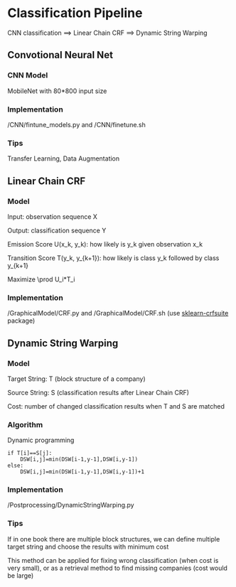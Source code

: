 # Classification Pipeline

CNN classification ==> Linear Chain CRF ==> Dynamic String Warping

## Convotional Neural Net
### CNN Model
MobileNet with 80*800 input size
 
### Implementation
/CNN/fintune_models.py and /CNN/finetune.sh
 
### Tips
Transfer Learning, Data Augmentation

## Linear Chain CRF

### Model

Input: observation sequence X 

Output: classification sequence Y

Emission Score U(x_k, y_k): how likely is y_k given observation x_k

Transition Score T(y_k, y_{k+1}): how likely is class y_k followed by class y_{k+1}

Maximize \prod U_i*T_i
 
### Implementation
/GraphicalModel/CRF.py and /GraphicalModel/CRF.sh (use [sklearn-crfsuite](https://sklearn-crfsuite.readthedocs.io/en/latest/) package)

## Dynamic String Warping

### Model
Target String: T (block structure of a company)

Source String: S (classification results after Linear Chain CRF)

Cost: number of changed classification results when T and S are matched
 
### Algorithm
Dynamic programming

    if T[i]==S[j]:
        DSW[i,j]=min(DSW[i-1,y-1],DSW[i,y-1])
    else:
        DSW[i,j]=min(DSW[i-1,y-1],DSW[i,y-1])+1
 
### Implementation
/Postprocessing/DynamicStringWarping.py
 
### Tips
If in one book there are multiple block structures, we can define multiple target string and choose the results with minimum cost

This method can be applied for fixing wrong classification (when cost is very small), or as a retrieval method to find missing companies (cost would be large)